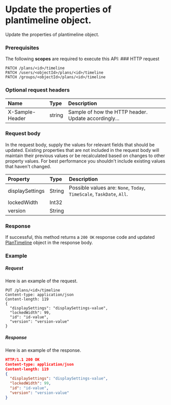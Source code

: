 # Update the properties of plantimeline object.

Update the properties of plantimeline object.
### Prerequisites
The following **scopes** are required to execute this API: ### HTTP request
<!-- { "blockType": "ignored" } -->
```http
PATCH /plans/<id>/timeline
PATCH /users/<objectId>/plans/<id>/timeline
PATCH /groups/<objectId>/plans/<id>/timeline
```
### Optional request headers
| Name       | Type | Description|
|:-----------|:------|:----------|
| X-Sample-Header  | string  | Sample of how the HTTP header. Update accordingly...|

### Request body
In the request body, supply the values for relevant fields that should be updated. Existing properties that are not included in the request body will maintain their previous values or be recalculated based on changes to other property values. For best performance you shouldn't include existing values that haven't changed.

| Property	   | Type	|Description|
|:---------------|:--------|:----------|
|displaySettings|String| Possible values are: `None`, `Today`, `TimeScale`, `TaskDate`, `All`.|
|lockedWidth|Int32||
|version|String||

### Response
If successful, this method returns a `200 OK` response code and updated [PlanTimeline](../resources/plantimeline.md) object in the response body.
### Example
##### Request
Here is an example of the request.
<!-- {
  "blockType": "request",
  "name": "update_plantimeline"
}-->
```http
PUT /plans/<id>/timeline
Content-type: application/json
Content-length: 119
{
  "displaySettings": "displaySettings-value",
  "lockedWidth": 99,
  "id": "id-value",
  "version": "version-value"
}
```
##### Response
<!-- {
  "blockType": "response",
  "truncated": false,
  "@odata.type": "plantimeline"
} -->
Here is an example of the response.
```json
HTTP/1.1 200 OK
Content-type: application/json
Content-length: 119
{
  "displaySettings": "displaySettings-value",
  "lockedWidth": 99,
  "id": "id-value",
  "version": "version-value"
}
```

<!-- uuid: 4bcbca1d-25ad-48d7-b2ed-774a6235bfb1
2015-10-15 03:41:20 UTC -->
<!-- {
  "type": "#page.annotation",
  "description": "Update the properties of plantimeline object.",
  "keywords": "",
  "section": "documentation",
  "tocPath": ""
}-->